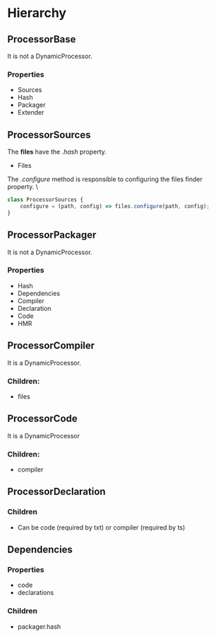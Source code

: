 # Hierarchy

## ProcessorBase

It is not a DynamicProcessor.

### Properties

* Sources
* Hash
* Packager
* Extender

## ProcessorSources

The **files** have the *.hash* property.

* Files

The *.configure* method is responsible to configuring the files finder property. \

```javascript
class ProcessorSources {
    configure = (path, config) => files.configure(path, config);
}
```

## ProcessorPackager

It is not a DynamicProcessor.

### Properties

* Hash
* Dependencies
* Compiler
* Declaration
* Code
* HMR

## ProcessorCompiler

It is a DynamicProcessor.

### Children:

* files

## ProcessorCode

It is a DynamicProcessor

### Children:

* compiler

## ProcessorDeclaration

### Children

* Can be code (required by txt) or compiler (required by ts)

## Dependencies

### Properties

* code
* declarations

### Children

* packager.hash
